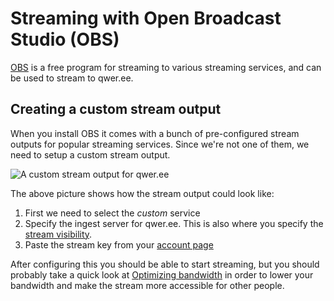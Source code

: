 # Streaming with Open Broadcast Studio (OBS)

[OBS](https://obsproject.com/) is a free program for streaming to
various streaming services, and can be used to stream to qwer.ee.

## Creating a custom stream output

When you install OBS it comes with a bunch of pre-configured stream
outputs for popular streaming services. Since we're not one of them,
we need to setup a custom stream output.

![A custom stream output for qwer.ee](/images/obs-custom-output.png)

The above picture shows how the stream output could look like:

1. First we need to select the _custom_ service
2. Specify the ingest server for qwer.ee. This is also where you
   specify the [stream visibility](stream-visibility).
3. Paste the stream key from your [account page](/account)

After configuring this you should be able to start streaming, but you should probably take a quick look at [Optimizing bandwidth](optimizing-bandwidth) in order to lower your bandwidth and make the stream more accessible for other people.
